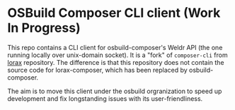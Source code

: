 # OSBuild Composer CLI client (Work In Progress)

This repo contains a CLI client for osbuild-composer's Weldr API (the one running locally over unix-domain socket). It is a "fork" of `composer-cli` from [lorax](https://github.com/weldr/lorax/) repository. The difference is that this repository does not contain the source code for lorax-composer, which has been replaced by osbuild-composer.

The aim is to move this client under the osbuild orgranization to speed up development and fix longstanding issues with its user-friendliness.
